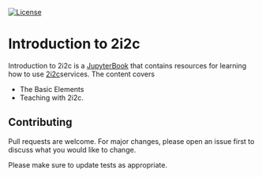 [![License](https://img.shields.io/badge/License-BSD_3--Clause-blue.svg)](https://opensource.org/licenses/BSD-3-Clause)

# Introduction to 2i2c

Introduction to 2i2c is a [JupyterBook](https://jupyterbook.org/en/stable/intro.html) that contains resources for learning how to use [2i2c](https://2i2c.org/)services. The content covers

- The Basic Elements
- Teaching with 2i2c.

## Contributing

Pull requests are welcome. For major changes, please open an issue first
to discuss what you would like to change.

Please make sure to update tests as appropriate.
